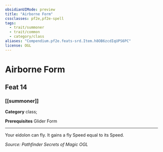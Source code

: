 ```yaml
---
obsidianUIMode: preview
title: "Airborne Form"
cssclasses: pf2e,pf2e-spell
tags:
  - trait/summoner
  - trait/common
  - category/class
aliases: "Compendium.pf2e.feats-srd.Item.h8OB6zcdIqUPS6PC"
license: OGL
---
```

# Airborne Form
## Feat 14
### [[summoner]]

**Category** class; 



**Prerequisites** Glider Form
* * *
Your eidolon can fly. It gains a fly Speed equal to its Speed.

*Source: Pathfinder Secrets of Magic*
*OGL*